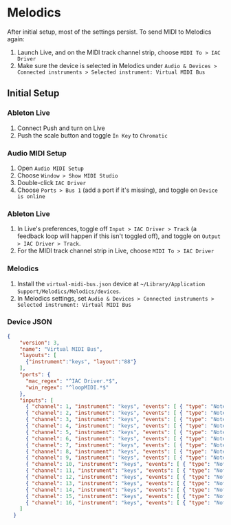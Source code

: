# Melodics

After initial setup, most of the settings persist. To send MIDI to Melodics again:

1. Launch Live, and on the MIDI track channel strip, choose `MIDI To > IAC Driver`
2. Make sure the device is selected in Melodics under `Audio & Devices > Connected instruments > Selected instrument: Virtual MIDI Bus`

## Initial Setup

### Ableton Live

1. Connect Push and turn on Live
2. Push the scale button and toggle `In Key` to `Chromatic`

### Audio MIDI Setup

1. Open `Audio MIDI Setup`
2. Choose `Window > Show MIDI Studio`
3. Double-click `IAC Driver`
4. Choose `Ports > Bus 1` (add a port if it's missing), and toggle on `Device is online`

### Ableton Live

1. In Live's preferences, toggle off `Input > IAC Driver > Track` (a feedback loop will happen if this isn't toggled off), and toggle on `Output > IAC Driver > Track`.
2. For the MIDI track channel strip in Live, choose `MIDI To > IAC Driver`

### Melodics

1. Install the `virtual-midi-bus.json` device at `~/Library/Application Support/Melodics/Melodics/devices`.
2. In Melodics settings, set `Audio & Devices > Connected instruments > Selected instrument: Virtual MIDI Bus`

### Device JSON

``` json
{
    "version": 3,
    "name": "Virtual MIDI Bus",
    "layouts": [
      {"instrument":"keys", "layout":"88"}
    ],
    "ports": {
      "mac_regex": "^IAC Driver.*$",
      "win_regex": "^loopMIDI.*$"
    },
    "inputs": [
      { "channel": 1, "instrument": "keys", "events": [ { "type": "NoteOn" }, { "type": "NoteOff" } ] },
      { "channel": 2, "instrument": "keys", "events": [ { "type": "NoteOn" }, { "type": "NoteOff" } ] },
      { "channel": 3, "instrument": "keys", "events": [ { "type": "NoteOn" }, { "type": "NoteOff" } ] },
      { "channel": 4, "instrument": "keys", "events": [ { "type": "NoteOn" }, { "type": "NoteOff" } ] },
      { "channel": 5, "instrument": "keys", "events": [ { "type": "NoteOn" }, { "type": "NoteOff" } ] },
      { "channel": 6, "instrument": "keys", "events": [ { "type": "NoteOn" }, { "type": "NoteOff" } ] },
      { "channel": 7, "instrument": "keys", "events": [ { "type": "NoteOn" }, { "type": "NoteOff" } ] },
      { "channel": 8, "instrument": "keys", "events": [ { "type": "NoteOn" }, { "type": "NoteOff" } ] },
      { "channel": 9, "instrument": "keys", "events": [ { "type": "NoteOn" }, { "type": "NoteOff" } ] },
      { "channel": 10, "instrument": "keys", "events": [ { "type": "NoteOn" }, { "type": "NoteOff" } ] },
      { "channel": 11, "instrument": "keys", "events": [ { "type": "NoteOn" }, { "type": "NoteOff" } ] },
      { "channel": 12, "instrument": "keys", "events": [ { "type": "NoteOn" }, { "type": "NoteOff" } ] },
      { "channel": 13, "instrument": "keys", "events": [ { "type": "NoteOn" }, { "type": "NoteOff" } ] },
      { "channel": 14, "instrument": "keys", "events": [ { "type": "NoteOn" }, { "type": "NoteOff" } ] },
      { "channel": 15, "instrument": "keys", "events": [ { "type": "NoteOn" }, { "type": "NoteOff" } ] },
      { "channel": 16, "instrument": "keys", "events": [ { "type": "NoteOn" }, { "type": "NoteOff" } ] }
    ]
  }
```
